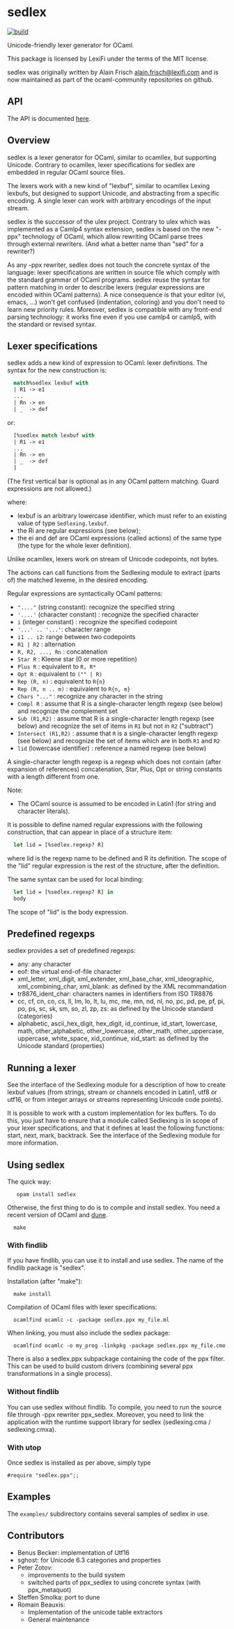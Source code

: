 # sedlex

[![build](https://github.com/ocaml-community/sedlex/actions/workflows/build.yml/badge.svg)](https://github.com/ocaml-community/sedlex/actions/workflows/build.yml)

Unicode-friendly lexer generator for OCaml.

This package is licensed by LexiFi under the terms of the MIT license.

sedlex was originally written by Alain Frisch
<alain.frisch@lexifi.com> and is now maintained as part of the
ocaml-community repositories on github.

## API
The API is documented [here](https://ocaml-community.github.io/sedlex).

## Overview

sedlex is a lexer generator for OCaml, similar to ocamllex, but
supporting Unicode.  Contrary to ocamllex, lexer specifications for
sedlex are embedded in regular OCaml source files.

The lexers work with a new kind of "lexbuf", similar to ocamllex
Lexing lexbufs, but designed to support Unicode, and abstracting from
a specific encoding.  A single lexer can work with arbitrary encodings
of the input stream.

sedlex is the successor of the ulex project. Contrary to ulex which
was implemented as a Camlp4 syntax extension, sedlex is based on the
new "-ppx" technology of OCaml, which allow rewriting OCaml parse
trees through external rewriters. (And what a better name than "sed"
for a rewriter?)

As any -ppx rewriter, sedlex does not touch the concrete syntax of the
language: lexer specifications are written in source file which comply
with the standard grammar of OCaml programs. sedlex reuse the syntax
for pattern matching in order to describe lexers (regular expressions
are encoded within OCaml patterns). A nice consequence is that your
editor (vi, emacs, ...) won't get confused (indentation, coloring) and
you don't need to learn new priority rules. Moreover, sedlex is
compatible with any front-end parsing technology: it works fine even
if you use camlp4 or camlp5, with the standard or revised syntax.


## Lexer specifications


sedlex adds a new kind of expression to OCaml: lexer definitions.
The syntax for the new construction is:

```ocaml
  match%sedlex lexbuf with
  | R1 -> e1
  ...
  | Rn -> en
  | _  -> def
```

or:

```ocaml
  [%sedlex match lexbuf with 
  | R1 -> e1
  ...
  | Rn -> en
  | _  -> def
  ]
```

(The first vertical bar is optional as in any OCaml pattern matching.
Guard expressions are not allowed.)

where:
- lexbuf is an arbitrary lowercase identifier, which must refer to
  an existing value of type `Sedlexing.lexbuf`.
- the Ri are regular expressions (see below);
- the ei and def are OCaml expressions (called actions) of the same type
  (the type for the whole lexer definition).

Unlike ocamllex, lexers work on stream of Unicode codepoints, not
bytes.

The actions can call functions from the Sedlexing module to extract
(parts of) the matched lexeme, in the desired encoding.

Regular expressions are syntactically OCaml patterns:

- `"...."` (string constant): recognize the specified string
- `'....'` (character constant) : recognize the specified character
- `i` (integer constant) : recognize the specified codepoint
- `'...' .. '...'`: character range
- `i1 .. i2`: range between two codepoints
- `R1 | R2` : alternation
- `R, R2, ..., Rn` : concatenation
- `Star R` : Kleene star (0 or more repetition)
- `Plus R` : equivalent to `R, R*`
- `Opt R` : equivalent to `("" | R)`
- `Rep (R, n)` : equivalent to `R{n}`
- `Rep (R, n .. m)` : equivalent to `R{n, m}`
- `Chars "..."` : recognize any character in the string
- `Compl R` : assume that R is a single-character length regexp (see below)
  and recognize the complement set
- `Sub (R1,R2)` : assume that R is a single-character length regexp (see below)
  and recognize the set of items in `R1` but not in `R2` ("subtract")
- `Intersect (R1,R2)` : assume that `R` is a single-character length regexp (see
  below) and recognize the set of items which are in both `R1` and `R2`
- `lid` (lowercase identifier) : reference a named regexp (see below)

A single-character length regexp is a regexp which does not contain (after
expansion of references) concatenation, Star, Plus, Opt or string constants
with a length different from one.



Note:
 - The OCaml source is assumed to be encoded in Latin1 (for string
   and character literals).


It is possible to define named regular expressions with the following
construction, that can appear in place of a structure item:

```ocaml
  let lid = [%sedlex.regexp? R]
```

where lid is the regexp name to be defined and R its definition.  The
scope of the "lid" regular expression is the rest of the structure,
after the definition.

The same syntax can be used for local binding:

```ocaml
  let lid = [%sedlex.regexp? R] in
  body
```

The scope of "lid" is the body expression.


## Predefined regexps

sedlex provides a set of predefined regexps:
- any: any character
- eof: the virtual end-of-file character
- xml_letter, xml_digit, xml_extender, xml_base_char, xml_ideographic,
  xml_combining_char, xml_blank: as defined by the XML recommandation
- tr8876_ident_char: characters names in identifiers from ISO TR8876
- cc, cf, cn, co, cs, ll, lm, lo, lt, lu, mc, me, mn, nd, nl, no, pc, pd,
  pe, pf, pi, po, ps, sc, sk, sm, so, zl, zp, zs: as defined by the
  Unicode standard (categories)
- alphabetic, ascii_hex_digit, hex_digit, id_continue, id_start,
  lowercase, math, other_alphabetic, other_lowercase, other_math,
  other_uppercase, uppercase, white_space, xid_continue, xid_start: as
  defined by the Unicode standard (properties)


## Running a lexer

See the interface of the Sedlexing module for a description of how to
create lexbuf values (from strings, stream or channels encoded in
Latin1, utf8 or utf16, or from integer arrays or streams representing
Unicode code points).

It is possible to work with a custom implementation for lex buffers.
To do this, you just have to ensure that a module called Sedlexing is
in scope of your lexer specifications, and that it defines at least
the following functions: start, next, mark, backtrack.  See the interface
of the Sedlexing module for more information.



## Using sedlex

The quick way:

```
   opam install sedlex
```


Otherwise, the first thing to do is to compile and install sedlex.
You need a recent version of OCaml and [dune](https://dune.build/).

```
  make
```

### With findlib

If you have findlib, you can use it to install and use sedlex.
The name of the findlib package is "sedlex".

Installation (after "make"):

```
  make install
```

Compilation of OCaml files with lexer specifications:

```
  ocamlfind ocamlc -c -package sedlex.ppx my_file.ml
```

When linking, you must also include the sedlex package:

```
  ocamlfind ocamlc -o my_prog -linkpkg -package sedlex.ppx my_file.cmo
```


There is also a sedlex.ppx subpackage containing the code of the ppx
filter.  This can be used to build custom drivers (combining several ppx
transformations in a single process).


### Without findlib

You can use sedlex without findlib. To compile, you need to run the
source file through -ppx rewriter ppx_sedlex. Moreover, you need to
link the application with the runtime support library for sedlex
(sedlexing.cma / sedlexing.cmxa).

### With utop

Once sedlex is installed as per above, simply type

```
#require "sedlex.ppx";;
```

## Examples

The `examples/` subdirectory contains several samples of sedlex in use.

## Contributors

- Benus Becker: implementation of Utf16
- sghost: for Unicode 6.3 categories and properties
- Peter Zotov:
  - improvements to the build system
  - switched parts of ppx_sedlex to using concrete syntax (with ppx_metaquot)
- Steffen Smolka: port to dune
- Romain Beauxis:
  - Implementation of the unicode table extractors
  - General maintenance
